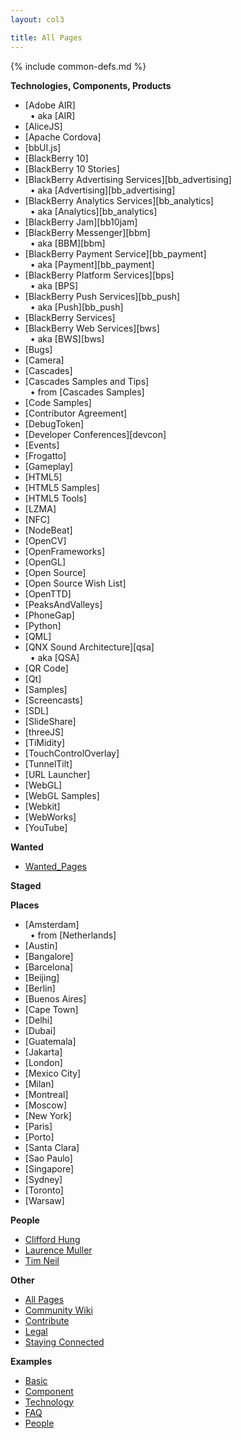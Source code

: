 ```yaml
---
layout: col3

title: All Pages
---
```

{% include common-defs.md %}

**Technologies, Components, Products**

* [Adobe AIR]  
&nbsp;&nbsp;&bull; aka [AIR]
* [AliceJS]
* [Apache Cordova]
* [bbUI.js]
* [BlackBerry 10]
* [BlackBerry 10 Stories]
* [BlackBerry Advertising Services][bb_advertising]  
&nbsp;&nbsp;&bull; aka [Advertising][bb_advertising]
* [BlackBerry Analytics Services][bb_analytics]  
&nbsp;&nbsp;&bull; aka [Analytics][bb_analytics]
* [BlackBerry Jam][bb10jam]
* [BlackBerry Messenger][bbm]  
&nbsp;&nbsp;&bull; aka [BBM][bbm]
* [BlackBerry Payment Service][bb_payment]  
&nbsp;&nbsp;&bull; aka [Payment][bb_payment]
* [BlackBerry Platform Services][bps]  
&nbsp;&nbsp;&bull; aka [BPS]
* [BlackBerry Push Services][bb_push]  
&nbsp;&nbsp;&bull; aka [Push][bb_push]
* [BlackBerry Services]
* [BlackBerry Web Services][bws]  
&nbsp;&nbsp;&bull; aka [BWS][bws]
* [Bugs]
* [Camera]
* [Cascades]
* [Cascades Samples and Tips]  
&nbsp;&nbsp;&bull; from [Cascades Samples]
* [Code Samples]
* [Contributor Agreement]
* [DebugToken]
* [Developer Conferences][devcon]
* [Events]
* [Frogatto]
* [Gameplay]
* [HTML5]
* [HTML5 Samples]
* [HTML5 Tools]
* [LZMA]
* [NFC]
* [NodeBeat]
* [OpenCV]
* [OpenFrameworks]
* [OpenGL]
* [Open Source]
* [Open Source Wish List]
* [OpenTTD]
* [PeaksAndValleys]
* [PhoneGap]
* [Python]
* [QML]
* [QNX Sound Architecture][qsa]  
&nbsp;&nbsp;&bull; aka [QSA]  
* [QR Code]
* [Qt]
* [Samples]
* [Screencasts]
* [SDL]
* [SlideShare]
* [threeJS]
* [TiMidity]
* [TouchControlOverlay]
* [TunnelTilt]
* [URL Launcher]
* [WebGL]
* [WebGL Samples]
* [Webkit]
* [WebWorks]
* [YouTube]

**Wanted**

* [Wanted_Pages](Wanted_Pages.html)

**Staged**


**Places**

* [Amsterdam]  
&nbsp;&nbsp;&bull; from [Netherlands]
* [Austin]
* [Bangalore]
* [Barcelona]
* [Beijing]
* [Berlin]
* [Buenos Aires]
* [Cape Town]
* [Delhi]
* [Dubai]
* [Guatemala]
* [Jakarta]
* [London]
* [Mexico City]
* [Milan]
* [Montreal]
* [Moscow]
* [New York]
* [Paris]
* [Porto]
* [Santa Clara]
* [Sao Paulo]
* [Singapore]
* [Sydney]
* [Toronto]
* [Warsaw]

**People**

* [Clifford Hung](Clifford_Hung.html)
* [Laurence Muller](Laurence_Muller.html)
* [Tim Neil](Tim_Neil.html)

**Other**

* [All Pages](All_Pages.html)
* [Community Wiki](Community_Wiki.html)
* [Contribute](other/Contribute.html)
* [Legal](other/Legal.html)
* [Staying Connected](Staying_Connected.html)

**Examples**

* [Basic](other/example-basic.html)
* [Component](other/example-component.html)
* [Technology](other/example-technology.html)
* [FAQ](other/example-faq.html)
* [People](other/example-people.html)

